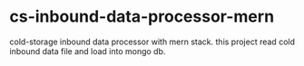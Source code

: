 # cs-inbound-data-processor-mern
cold-storage inbound data processor with mern stack.
this project read cold inbound data file and load into mongo db.

